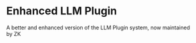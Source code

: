 # Enhanced LLM Plugin 

A better and enhanced version of the LLM Plugin system, now maintained by ZK